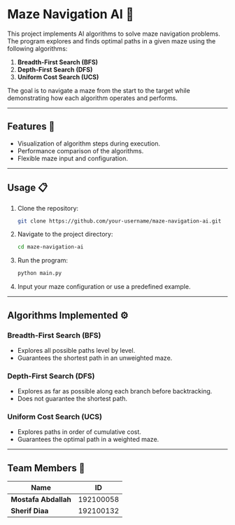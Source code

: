 # Maze Navigation AI 🚀

This project implements AI algorithms to solve maze navigation problems. The program explores and finds optimal paths in a given maze using the following algorithms:

1. **Breadth-First Search (BFS)**  
2. **Depth-First Search (DFS)**  
3. **Uniform Cost Search (UCS)**  

The goal is to navigate a maze from the start to the target while demonstrating how each algorithm operates and performs.  

---

## Features 🧩

- Visualization of algorithm steps during execution.  
- Performance comparison of the algorithms.  
- Flexible maze input and configuration.  

---

## Usage 📋

1. Clone the repository:  
   ```bash
   git clone https://github.com/your-username/maze-navigation-ai.git
   ```

2. Navigate to the project directory:  
   ```bash
   cd maze-navigation-ai
   ```

3. Run the program:  
   ```bash
   python main.py
   ```

4. Input your maze configuration or use a predefined example.

---

## Algorithms Implemented ⚙️

### Breadth-First Search (BFS)  
- Explores all possible paths level by level.  
- Guarantees the shortest path in an unweighted maze.  

### Depth-First Search (DFS)  
- Explores as far as possible along each branch before backtracking.  
- Does not guarantee the shortest path.  

### Uniform Cost Search (UCS)  
- Explores paths in order of cumulative cost.  
- Guarantees the optimal path in a weighted maze.  

---

## Team Members 👥

| Name                 | ID        |
|----------------------|-----------|
| **Mostafa Abdallah** | 192100058 |
| **Sherif Diaa**      | 192100132 |

